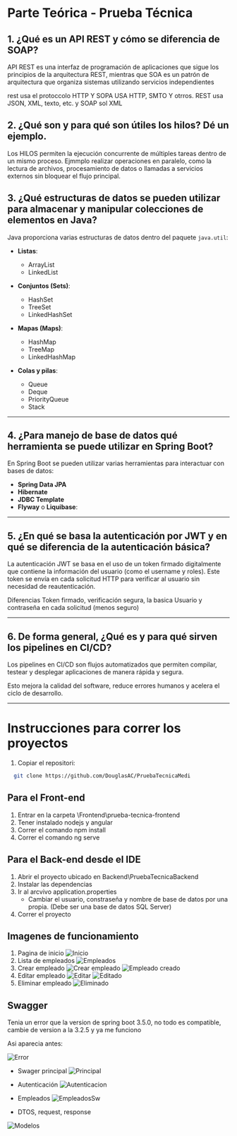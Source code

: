 # Parte Teórica - Prueba Técnica

## 1. ¿Qué es un API REST y cómo se diferencia de SOAP?

API REST es una interfaz de programación de aplicaciones que sigue los principios de la arquitectura REST, mientras que SOA  es un patrón de arquitectura que organiza sistemas utilizando servicios independientes

rest usa el protoccolo HTTP Y SOPA USA HTTP, SMTO Y otrros.
REST usa JSON, XML, texto, etc. y SOAP sol XML



## 2. ¿Qué son y para qué son útiles los hilos? Dé un ejemplo.

Los HILOS permiten la ejecución concurrente de múltiples tareas dentro de un mismo proceso. Ejmmplo realizar operaciones en paralelo, como la lectura de archivos, procesamiento de datos o llamadas a servicios externos sin bloquear el flujo principal.


## 3. ¿Qué estructuras de datos se pueden utilizar para almacenar y manipular colecciones de elementos en Java?

Java proporciona varias estructuras de datos dentro del paquete `java.util`:

- **Listas**:
  - ArrayList
  - LinkedList

- **Conjuntos (Sets)**:
  - HashSet
  - TreeSet
  - LinkedHashSet

- **Mapas (Maps)**:
  - HashMap
  - TreeMap
  - LinkedHashMap

- **Colas y pilas**:
  - Queue
  - Deque
  - PriorityQueue
  - Stack


---

## 4. ¿Para manejo de base de datos qué herramienta se puede utilizar en Spring Boot?

En Spring Boot se pueden utilizar varias herramientas para interactuar con bases de datos:

- **Spring Data JPA**
- **Hibernate**
- **JDBC Template**
- **Flyway** o **Liquibase**:

---

## 5. ¿En qué se basa la autenticación por JWT y en qué se diferencia de la autenticación básica?

La autenticación JWT se basa en el uso de un token firmado digitalmente que contiene la información del usuario (como el username y roles). Este token se envía en cada solicitud HTTP para verificar al usuario sin necesidad de reautenticación.

Diferencias Token firmado, verificación segura, la basica Usuario y contraseña en cada solicitud (menos seguro)

---

## 6. De forma general, ¿Qué es y para qué sirven los pipelines en CI/CD?

Los pipelines en CI/CD son flujos automatizados que permiten compilar, testear y desplegar aplicaciones de manera rápida y segura.

Esto mejora la calidad del software, reduce errores humanos y acelera el ciclo de desarrollo.

---


# Instrucciones para correr los proyectos

1. Copiar el repositori:


```bash
  git clone https://github.com/DouglasAC/PruebaTecnicaMedi
```

## Para el Front-end

1. Entrar en la carpeta \Frontend\prueba-tecnica-frontend
2. Tener instalado nodejs y angular
3. Correr el comando npm install
4. Correr el comando ng serve

## Para el Back-end desde el IDE

1. Abrir el proyecto ubicado en Backend\PruebaTecnicaBackend
2. Instalar las dependencias 
3. Ir al arcvivo application.properties
    - Cambiar el usuario, constraseña y nombre de base de datos por una propia. (Debe ser una base de datos SQL Server)
4. Correr el proyecto

## Imagenes de funcionamiento

1. Pagina de inicio
![Inicio](Imgs/01.png)
2. Lista de empleados
![Empleados](Imgs/02.png)
3. Crear empleado
![Crear empleado](Imgs/03.png)
![Empleado creado](Imgs/04.png)
4. Editar empleado
![Editar](Imgs/05.png)
![Editado](Imgs/06.png)
5. Eliminar empleado
![Eliminado](Imgs/07.png)

## Swagger

Tenia un error que la version de spring  boot 3.5.0, no todo es compatible, cambie de version a la 3.2.5 y ya me funciono

Asi aparecia antes: 

![Error](Imgs/error.png)

- Swager principal
![Principal](Imgs/sw01.png)

- Autenticación
![Autenticacion](Imgs/sw02.png)

- Empleados
![EmpleadosSw](Imgs/sw03.png)

- DTOS, request, response

![Modelos](Imgs/sw04.png)